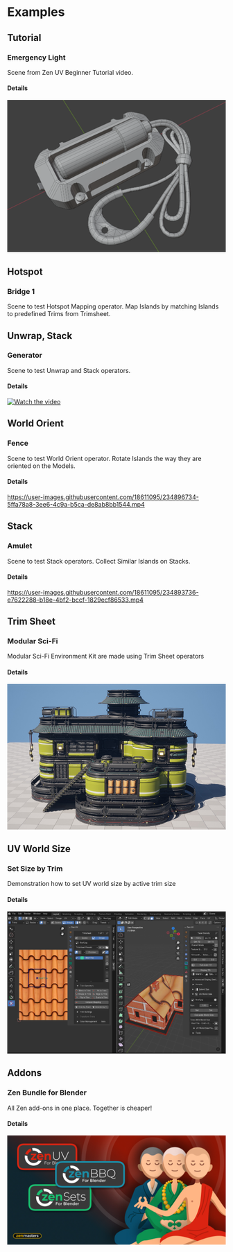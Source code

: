 # Examples

## Tutorial

### Emergency Light
Scene from Zen UV Beginner Tutorial video.

#### Details
![flashlight](../examples/images/flashlight_04.png)

[//]: # (https://github.com/zen-masters/Zen-UV/raw/master/examples/ZenUV_Light_04.zip)

## Hotspot

### Bridge 1
Scene to test Hotspot Mapping operator. 
Map Islands by matching Islands to predefined Trims from Trimsheet.

[//]: # (https://github.com/zen-masters/Zen-UV/raw/master/examples/ZenUV_Hotspot_Bridge1.zip)

## Unwrap, Stack

### Generator
Scene to test Unwrap and Stack operators. 

#### Details

[![Watch the video](https://img.youtube.com/vi/1m44KjthuFc/maxresdefault.jpg)](https://youtu.be/1m44KjthuFc)

[//]: # (https://github.com/zen-masters/Zen-UV/raw/master/examples/ZenUV_Generator_01.zip)

## World Orient

### Fence
Scene to test World Orient operator. 
Rotate Islands the way they are oriented on the Models.

#### Details
https://user-images.githubusercontent.com/18611095/234896734-5ffa78a8-3ee6-4c9a-b5ca-de8ab8bb1544.mp4

[//]: # (https://github.com/zen-masters/Zen-UV/raw/master/examples/ZenUV_WorldOrient_Example_01.zip)

## Stack

### Amulet
Scene to test Stack operators.
Collect Similar Islands on Stacks.

#### Details
https://user-images.githubusercontent.com/18611095/234893736-e7622288-b18e-4bf2-bccf-1829ecf86533.mp4

[//]: # (https://github.com/zen-masters/Zen-UV/raw/master/examples/ZenUV_Stack_Example_01.zip)

## Trim Sheet

### Modular Sci-Fi
Modular Sci-Fi Environment Kit are made using Trim Sheet operators

#### Details
![](../examples/images/preview.jpg)

[//]: # (https://github.com/zen-masters/Zen-UV/raw/master/examples/ZenUV_SciFi_TrimSheet_01.zip)

## UV World Size

### Set Size by Trim
Demonstration how to set UV world size by active trim size

#### Details
![](../examples/images/uv_world_size_preview.png)

[//]: # (https://github.com/zen-masters/Zen-UV/raw/master/examples/ZenUV_House_UVWorld_Size_01.zip)

## Addons

### Zen Bundle for Blender
All Zen add-ons in one place.
Together is cheaper!

#### Details
![bundle_image](../mkdocs/img/banners/bmarket-zen-bundle.jpg)

[comment]: # (https://www.blendermarket.com/products/zen-bundle)
